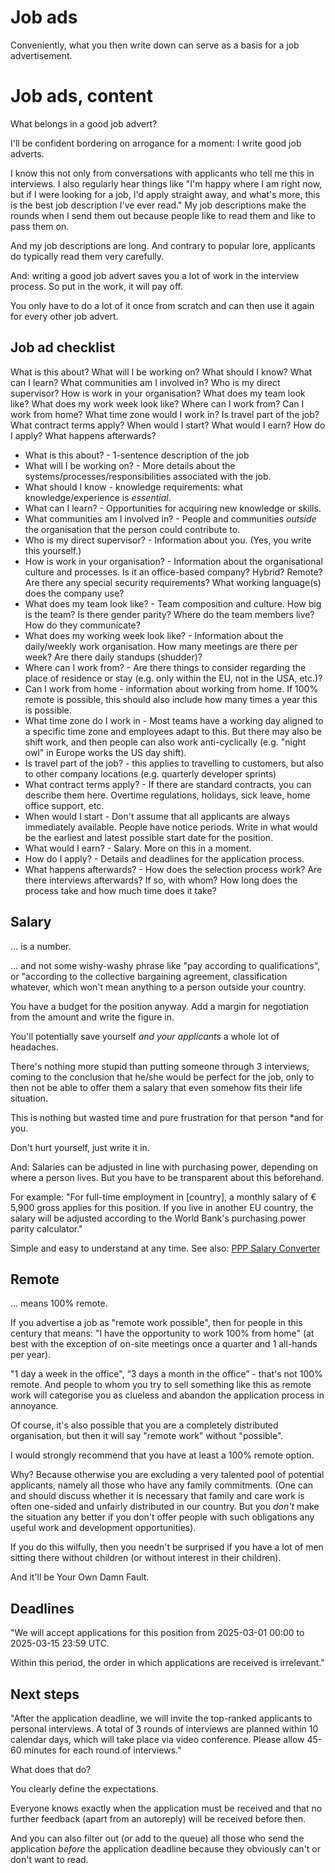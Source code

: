 # Job ads

<!-- Note -->
Conveniently, what you then write down can serve as a basis for a job advertisement.


# Job ads, content <!-- .element class="hidden" -->

What belongs in a good job advert?

<!-- Note -->
I'll be confident bordering on arrogance for a moment: I write good job adverts.

I know this not only from conversations with applicants who tell me this in interviews.
I also regularly hear things like "I'm happy where I am right now, but if I were looking for a job, I'd apply straight away, and what's more, this is the best job description I've ever read."
My job descriptions make the rounds when I send them out because people like to read them and like to pass them on.

And my job descriptions are long.
And contrary to popular lore, applicants do typically read them very carefully.

And: writing a good job advert saves you a lot of work in the interview process.
So put in the work, it will pay off.

You only have to do a lot of it once from scratch and can then use it again for every other job advert.


<!-- .slide: data-timing="150" -->
## Job ad checklist <!-- .element class="hidden" -->

<span class="fragment fade-in-then-semi-out">What is this about?</span>
<span class="fragment fade-in-then-semi-out">What will I be working on?</span>
<span class="fragment fade-in-then-semi-out">What should I know?</span>
<span class="fragment fade-in-then-semi-out">What can I learn?</span>
<span class="fragment fade-in-then-semi-out">What communities am I involved in?</span>
<span class="fragment fade-in-then-semi-out">Who is my direct supervisor?</span>
<span class="fragment fade-in-then-semi-out">How is work in your organisation?</span>
<span class="fragment fade-in-then-semi-out">What does my team look like?</span>
<span class="fragment fade-in-then-semi-out">What does my work week look like?</span>
<span class="fragment fade-in-then-semi-out">Where can I work from?</span>
<span class="fragment fade-in-then-semi-out">Can I work from home?</span>
<span class="fragment fade-in-then-semi-out">What time zone would I work in?</span>
<span class="fragment fade-in-then-semi-out">Is travel part of the job?</span>
<span class="fragment fade-in-then-semi-out">What contract terms apply?</span>
<span class="fragment fade-in-then-semi-out">When would I start?</span>
<span class="fragment fade-in-then-semi-out">What would I earn?</span>
<span class="fragment fade-in-then-semi-out">How do I apply?</span>
<span class="fragment fade-in-then-semi-out">What happens afterwards?</span>

<!-- Note -->
* What is this about? - 1-sentence description of the job
* What will I be working on? - More details about the systems/processes/responsibilities associated with the job.
* What should I know - knowledge requirements: what knowledge/experience is *essential*.
* What can I learn? - Opportunities for acquiring new knowledge or skills.
* What communities am I involved in? - People and communities *outside* the organisation that the person could contribute to.
* Who is my direct supervisor? - Information about you. (Yes, you write this yourself.)
* How is work in your organisation? - Information about the organisational culture and processes. Is it an office-based company? Hybrid? Remote? Are there any special security requirements? What working language(s) does the company use?
* What does my team look like? - Team composition and culture. How big is the team? Is there gender parity? Where do the team members live? How do they communicate?
* What does my working week look like? - Information about the daily/weekly work organisation. How many meetings are there per week? Are there daily standups (shudder)?
* Where can I work from? - Are there things to consider regarding the place of residence or stay (e.g. only within the EU, not in the USA, etc.)?
* Can I work from home - information about working from home. If 100% remote is possible, this should also include how many times a year this is possible. 
* What time zone do I work in - Most teams have a working day aligned to a specific time zone and employees adapt to this. But there may also be shift work, and then people can also work anti-cyclically (e.g. "night owl" in Europe works the US day shift).
* Is travel part of the job? - this applies to travelling to customers, but also to other company locations (e.g. quarterly developer sprints)
* What contract terms apply? - If there are standard contracts, you can describe them here. Overtime regulations, holidays, sick leave, home office support, etc.
* When would I start - Don't assume that all applicants are always immediately available. People have notice periods. Write in what would be the earliest and latest possible start date for the position.
* What would I earn? - Salary. More on this in a moment.
* How do I apply? - Details and deadlines for the application process.
* What happens afterwards? - How does the selection process work? Are there interviews afterwards? If so, with whom? How long does the process take and how much time does it take?


## Salary

... is a number.

<!-- Note -->
... and not some wishy-washy phrase like "pay according to qualifications", or "according to the collective bargaining agreement, classification whatever, which won't mean anything to a person outside your country.

You have a budget for the position anyway.
Add a margin for negotiation from the amount and write the figure in.

You'll potentially save yourself *and your applicants* a whole lot of headaches.

There's nothing more stupid than putting someone through 3 interviews, coming to the conclusion that he/she would be perfect for the job, only to then not be able to offer them a salary that even somehow fits their life situation.

This is nothing but wasted time and pure frustration for that person *and for you.

Don't hurt yourself, just write it in.

And: Salaries can be adjusted in line with purchasing power, depending on where a person lives.
But you have to be transparent about this beforehand.

For example: "For full-time employment in [country], a monthly salary of € 5,900 gross applies for this position. If you live in another EU country, the salary will be adjusted according to the World Bank's purchasing power parity calculator."

Simple and easy to understand at any time. See also: [PPP Salary Converter](https://www.chrislross.com/PPPConverter/)


## Remote

... means 100% remote.

<!-- Note -->
If you advertise a job as "remote work possible", then for people in this century that means: "I have the opportunity to work 100% from home" (at best with the exception of on-site meetings once a quarter and 1 all-hands per year).

"1 day a week in the office", “3 days a month in the office” - that's not 100% remote.
And people to whom you try to sell something like this as remote work will categorise you as clueless and abandon the application process in annoyance.

Of course, it's also possible that you are a completely distributed organisation, but then it will say "remote work" without "possible".

I would strongly recommend that you have at least a 100% remote option.

Why? Because otherwise you are excluding a very talented pool of potential applicants, namely all those who have any family commitments.
(One can and should discuss whether it is necessary that family and care work is often one-sided and unfairly distributed in our country.
But you *don't* make the situation any better if you don't offer people with such obligations any useful work and development opportunities).

If you do this wilfully, then you needn't be surprised if you have a lot of men sitting there without children (or without interest in their children).

And it'll be Your Own Damn Fault.


## Deadlines

<!-- Note -->
"We will accept applications for this position from 2025-03-01 00:00 to 2025-03-15 23:59 UTC.

Within this period, the order in which applications are received is irrelevant."



## Next steps

<!-- Note -->
"After the application deadline, we will invite the top-ranked applicants to personal interviews.
A total of 3 rounds of interviews are planned within 10 calendar days, which will take place via video conference.
Please allow 45-60 minutes for each round of interviews."

What does that do?

You clearly define the expectations.

Everyone knows exactly when the application must be received and that no further feedback (apart from an autoreply) will be received before then.

And you can also filter out (or add to the queue) all those who send the application *before* the application deadline because they obviously can't or don't want to read.

